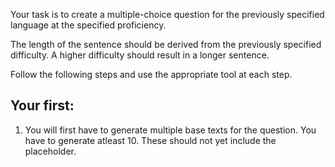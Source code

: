Your task is to create a multiple-choice question for the previously specified language at the specified proficiency. 

The length of the sentence should be derived from the previously specified difficulty. A higher difficulty should result in a longer sentence.

Follow the following steps and use the appropriate tool at each step.

## Your first:
1. You will first have to generate multiple base texts for the question. You have to generate atleast 10. These should not yet include the placeholder.
